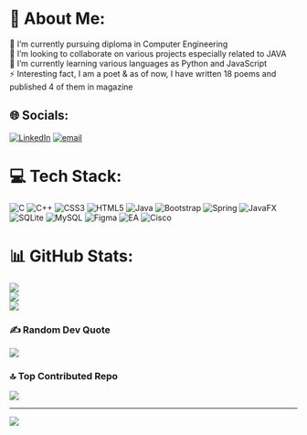 # 💫 About Me:
🔭 I’m currently pursuing diploma in Computer Engineering<br>👯 I’m looking to collaborate on various projects especially related to JAVA <br>🌱 I’m currently learning various languages as Python and JavaScript<br>⚡ Interesting fact, I am a poet & as of now, I have written 18 poems and published 4 of them in magazine


## 🌐 Socials:
[![LinkedIn](https://img.shields.io/badge/LinkedIn-%230077B5.svg?logo=linkedin&logoColor=white)](https://linkedin.com/in/om-mankar) [![email](https://img.shields.io/badge/Email-D14836?logo=gmail&logoColor=white)](mailto:ommankar2023@gmail.com) 

# 💻 Tech Stack:
![C](https://img.shields.io/badge/c-%2300599C.svg?style=for-the-badge&logo=c&logoColor=white) ![C++](https://img.shields.io/badge/c++-%2300599C.svg?style=for-the-badge&logo=c%2B%2B&logoColor=white) ![CSS3](https://img.shields.io/badge/css3-%231572B6.svg?style=for-the-badge&logo=css3&logoColor=white) ![HTML5](https://img.shields.io/badge/html5-%23E34F26.svg?style=for-the-badge&logo=html5&logoColor=white) ![Java](https://img.shields.io/badge/java-%23ED8B00.svg?style=for-the-badge&logo=openjdk&logoColor=white) ![Bootstrap](https://img.shields.io/badge/bootstrap-%238511FA.svg?style=for-the-badge&logo=bootstrap&logoColor=white) ![Spring](https://img.shields.io/badge/spring-%236DB33F.svg?style=for-the-badge&logo=spring&logoColor=white) ![JavaFX](https://img.shields.io/badge/javafx-%23FF0000.svg?style=for-the-badge&logo=javafx&logoColor=white) ![SQLite](https://img.shields.io/badge/sqlite-%2307405e.svg?style=for-the-badge&logo=sqlite&logoColor=white) ![MySQL](https://img.shields.io/badge/mysql-4479A1.svg?style=for-the-badge&logo=mysql&logoColor=white) ![Figma](https://img.shields.io/badge/figma-%23F24E1E.svg?style=for-the-badge&logo=figma&logoColor=white) ![EA](https://img.shields.io/badge/ea-%23000000.svg?style=for-the-badge&logo=ea&logoColor=white) ![Cisco](https://img.shields.io/badge/cisco-%23049fd9.svg?style=for-the-badge&logo=cisco&logoColor=black)
# 📊 GitHub Stats:
![](https://github-readme-stats.vercel.app/api?username=ommankar2008&theme=radical&hide_border=false&include_all_commits=true&count_private=true)<br/>
![](https://nirzak-streak-stats.vercel.app/?user=ommankar2008&theme=radical&hide_border=false)<br/>
![](https://github-readme-stats.vercel.app/api/top-langs/?username=ommankar2008&theme=radical&hide_border=false&include_all_commits=true&count_private=true&layout=compact)

### ✍️ Random Dev Quote
![](https://quotes-github-readme.vercel.app/api?type=horizontal&theme=radical)

### 🔝 Top Contributed Repo
![](https://github-contributor-stats.vercel.app/api?username=ommankar2008&limit=5&theme=radical&combine_all_yearly_contributions=true)

---
[![](https://visitcount.itsvg.in/api?id=ommankar2008&icon=0&color=0)](https://visitcount.itsvg.in)

<!-- Proudly created with GPRM ( https://gprm.itsvg.in ) -->
